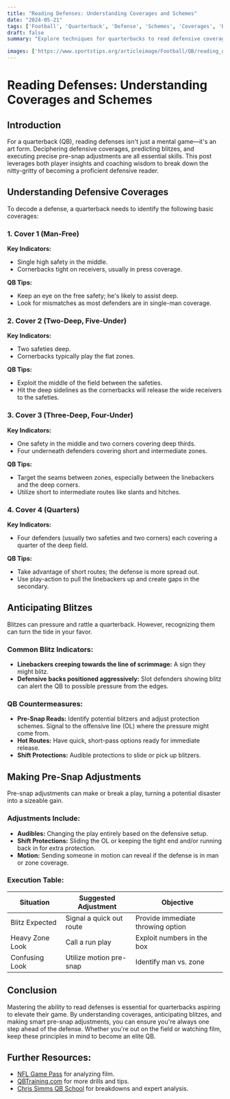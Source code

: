 ```yaml
--- 
title: "Reading Defenses: Understanding Coverages and Schemes"
date: "2024-05-21"
tags: ['Football', 'Quarterback', 'Defense', 'Schemes', 'Coverages', 'Blitz', 'Pre-Snap Adjustments', 'Coaching', 'Strategy']
draft: false
summary: "Explore techniques for quarterbacks to read defensive coverages, anticipate blitzes, and make pre-snap adjustments."

images: ['https://www.sportstips.org/articleimage/Football/QB/reading_defenses_understanding_coverages_and_schemes.webp']
---
```


# Reading Defenses: Understanding Coverages and Schemes

## Introduction

For a quarterback (QB), reading defenses isn't just a mental game—it's an art form. Deciphering defensive coverages, predicting blitzes, and executing precise pre-snap adjustments are all essential skills. This post leverages both player insights and coaching wisdom to break down the nitty-gritty of becoming a proficient defensive reader.

## Understanding Defensive Coverages

To decode a defense, a quarterback needs to identify the following basic coverages:

### 1. Cover 1 (Man-Free)

**Key Indicators:**
- Single high safety in the middle.
- Cornerbacks tight on receivers, usually in press coverage.

**QB Tips:**
- Keep an eye on the free safety; he's likely to assist deep.
- Look for mismatches as most defenders are in single-man coverage.

### 2. Cover 2 (Two-Deep, Five-Under)

**Key Indicators:**
- Two safeties deep.
- Cornerbacks typically play the flat zones.

**QB Tips:**
- Exploit the middle of the field between the safeties.
- Hit the deep sidelines as the cornerbacks will release the wide receivers to the safeties.

### 3. Cover 3 (Three-Deep, Four-Under)

**Key Indicators:**
- One safety in the middle and two corners covering deep thirds.
- Four underneath defenders covering short and intermediate zones.

**QB Tips:**
- Target the seams between zones, especially between the linebackers and the deep corners.
- Utilize short to intermediate routes like slants and hitches.

### 4. Cover 4 (Quarters)

**Key Indicators:**
- Four defenders (usually two safeties and two corners) each covering a quarter of the deep field.

**QB Tips:**
- Take advantage of short routes; the defense is more spread out.
- Use play-action to pull the linebackers up and create gaps in the secondary.

## Anticipating Blitzes

Blitzes can pressure and rattle a quarterback. However, recognizing them can turn the tide in your favor.

### Common Blitz Indicators:

- **Linebackers creeping towards the line of scrimmage:** A sign they might blitz.
- **Defensive backs positioned aggressively:** Slot defenders showing blitz can alert the QB to possible pressure from the edges.

### QB Countermeasures:

- **Pre-Snap Reads:** Identify potential blitzers and adjust protection schemes. Signal to the offensive line (OL) where the pressure might come from.
- **Hot Routes:** Have quick, short-pass options ready for immediate release.
- **Shift Protections:** Audible protections to slide or pick up blitzers.

## Making Pre-Snap Adjustments

Pre-snap adjustments can make or break a play, turning a potential disaster into a sizeable gain.

### Adjustments Include:

- **Audibles:** Changing the play entirely based on the defensive setup.
- **Shift Protections:** Sliding the OL or keeping the tight end and/or running back in for extra protection.
- **Motion:** Sending someone in motion can reveal if the defense is in man or zone coverage.

### Execution Table:

| Situation      | Suggested Adjustment            | Objective                          |
| -------------- | ------------------------------- | ---------------------------------- |
| Blitz Expected | Signal a quick out route        | Provide immediate throwing option  |
| Heavy Zone Look| Call a run play                 | Exploit numbers in the box         |
| Confusing Look | Utilize motion pre-snap         | Identify man vs. zone              |

## Conclusion

Mastering the ability to read defenses is essential for quarterbacks aspiring to elevate their game. By understanding coverages, anticipating blitzes, and making smart pre-snap adjustments, you can ensure you're always one step ahead of the defense. Whether you're out on the field or watching film, keep these principles in mind to become an elite QB.

## Further Resources:

- [NFL Game Pass](https://www.nflgamepass.com) for analyzing film.
- [QBTraining.com](https://www.qbtraining.com) for more drills and tips.
- [Chris Simms QB School](https://www.youtube.com/user/NFL) for breakdowns and expert analysis.
```